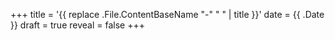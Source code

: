 +++
title = '{{ replace .File.ContentBaseName "-" " " | title }}'
date = {{ .Date }}
draft = true
reveal = false
+++
